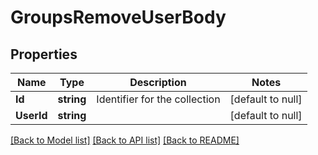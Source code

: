 # GroupsRemoveUserBody

## Properties
Name | Type | Description | Notes
------------ | ------------- | ------------- | -------------
**Id** | **string** | Identifier for the collection | [default to null]
**UserId** | **string** |  | [default to null]

[[Back to Model list]](../README.md#documentation-for-models) [[Back to API list]](../README.md#documentation-for-api-endpoints) [[Back to README]](../README.md)

